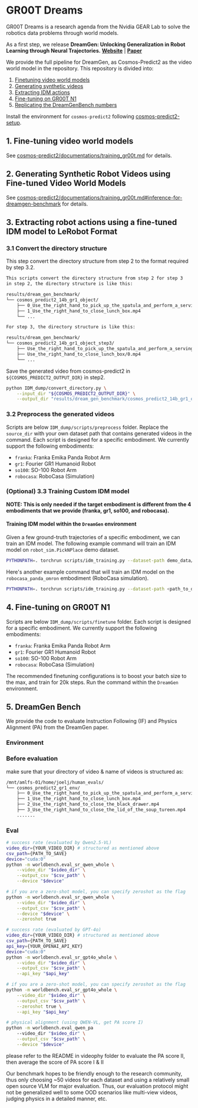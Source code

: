 # GR00T Dreams
GR00T Dreams is a research agenda from the Nvidia GEAR Lab to solve the robotics data problems through world models.

As a first step, we release <b>DreamGen: Unlocking Generalization in Robot Learning through Neural Trajectories.</b> <a href="https://research.nvidia.com/labs/gear/dreamgen/"><strong>Website</strong></a> | <a href="https://arxiv.org/abs/2505.12705"><strong>Paper</strong></a>


We provide the full pipeline for DreamGen, as Cosmos-Predict2 as the video world model in the repository. This repository is divided into:
1. [Finetuning video world models](#1-fine-tuning-video-world-models)
2. [Generating synthetic videos](#2-generating-synthetic-robot-videos-using-fine-tuned-video-world-models)
3. [Extracting IDM actions](#3-extracting-robot-actions-using-a-fine-tuned-idm-model-to-lerobot-format)
4. [Fine-tuning on GR00T N1](#4-fine-tuning-on-gr00t-n1)
5. [Replicating the DreamGenBench numbers](#5-dreamgen-bench)

Install the environment for `cosmos-predict2` following [cosmos-predict2-setup](https://github.com/nvidia-cosmos/cosmos-predict2/blob/main/documentations/post-training_video2world_gr00t.md#prerequisites).

## 1. Fine-tuning video world models
See [cosmos-predict2/documentations/training_gr00t.md](https://github.com/nvidia-cosmos/cosmos-predict2/blob/main/documentations/post-training_video2world_gr00t.md#video2world-post-training-for-dreamgen-bench) for details.

## 2. Generating Synthetic Robot Videos using Fine-tuned Video World Models
See [cosmos-predict2/documentations/training_gr00t.md#inference-for-dreamgen-benchmark](https://github.com/nvidia-cosmos/cosmos-predict2/blob/main/documentations/post-training_video2world_gr00t.md#4-inference-for-dreamgen-benchmark) for details.


## 3. Extracting robot actions using a fine-tuned IDM model to LeRobot Format

### 3.1 Convert the directory structure
This step convert the directory structure from step 2 to the format required by step 3.2.
```markdown
This scripts convert the directory structure from step 2 for step 3
in step 2, the directory structure is like this:

results/dream_gen_benchmark/
└── cosmos_predict2_14b_gr1_object/
    ├── 0_Use_the_right_hand_to_pick_up_the_spatula_and_perform_a_serving_motion_from_the_bowl_onto_the_metal_plate.mp4
    ├── 1_Use_the_right_hand_to_close_lunch_box.mp4
    └── ...

For step 3, the directory structure is like this:

results/dream_gen_benchmark/
└── cosmos_predict2_14b_gr1_object_step3/
    ├── Use_the_right_hand_to_pick_up_the_spatula_and_perform_a_serving_motion_from_the_bowl_onto_the_metal_plate/0.mp4
    ├── Use_the_right_hand_to_close_lunch_box/0.mp4
    └── ...
```

Save the generated video from cosmos-predict2 in `${COSMOS_PREDICT2_OUTPUT_DIR}` in step2.

```bash
python IDM_dump/convert_directory.py \
    --input_dir "${COSMOS_PREDICT2_OUTPUT_DIR}" \
    --output_dir "results/dream_gen_benchmark/cosmos_predict2_14b_gr1_object_step3"
```

### 3.2 Preprocess the generated videos
Scripts are below `IDM_dump/scripts/preprocess` folder. Replace the `source_dir` with your own dataset path that contains generated videos in the command. Each script is designed for a specific embodiment. We currently support the following embodiments:
- `franka`: Franka Emika Panda Robot Arm
- `gr1`: Fourier GR1 Humanoid Robot
- `so100`: SO-100 Robot Arm
- `robocasa`: RoboCasa (Simulation)


### (Optional) 3.3 Training Custom IDM model
**NOTE: This is only needed if the target embodiment is different from the 4 embodiments that we provide (franka, gr1, so100, and robocasa).**

#### Training IDM model within the `DreamGen` environment
Given a few ground-truth trajectories of a specific embodiment, we can train an IDM model. 
The following example command will train an IDM model on `robot_sim.PickNPlace` demo dataset.
```bash
PYTHONPATH=. torchrun scripts/idm_training.py --dataset-path demo_data/robot_sim.PickNPlace/ --embodiment_tag gr1
```

Here's another example command that will train an IDM model on the `robocasa_panda_omron` embodiment (RoboCasa simulation). 

```bash
PYTHONPATH=. torchrun scripts/idm_training.py --dataset-path <path_to_dataset> --data-config single_panda_gripper --embodiment_tag "robocasa_panda_omron"
```

## 4. Fine-tuning on GR00T N1

Scripts are below `IDM_dump/scripts/finetune` folder. Each script is designed for a specific embodiment. We currently support the following embodiments:
- `franka`: Franka Emika Panda Robot Arm
- `gr1`: Fourier GR1 Humanoid Robot
- `so100`: SO-100 Robot Arm
- `robocasa`: RoboCasa (Simulation)

The recommended finetuning configurations is to boost your batch size to the max, and train for 20k steps.
Run the command within the `DreamGen` environment.

## 5. DreamGen Bench

We provide the code to evaluate Instruction Following (IF) and Physics Alignment (PA) from the DreamGen paper.

### Environment

### Before evaluation
make sure that your directory of video & name of videos is structured as:
```md
/mnt/amlfs-01/home/joelj/human_evals/
└── cosmos_predict2_gr1_env/
    ├── 0_Use_the_right_hand_to_pick_up_the_spatula_and_perform_a_serving_motion_from_the_bowl_onto_the_metal_plate.mp4
    ├── 1_Use_the_right_hand_to_close_lunch_box.mp4
    ├── 2_Use_the_right_hand_to_close_the_black_drawer.mp4
    ├── 3_Use_the_right_hand_to_close_the_lid_of_the_soup_tureen.mp4
    .......
```

### Eval

```bash
# success rate (evaluated by Qwen2.5-VL)
video_dir={YOUR_VIDEO_DIR} # structured as mentioned above
csv_path={PATH_TO_SAVE}
device="cuda:0"
python -m worldbench.eval_sr_qwen_whole \
    --video_dir "$video_dir" \
    --output_csv "$csv_path" \
    --device "$device"

# if you are a zero-shot model, you can specify zeroshot as the flag
python -m worldbench.eval_sr_qwen_whole \
    --video_dir "$video_dir" \
    --output_csv "$csv_path" \
    --device "$device" \
    --zeroshot true

# success rate (evaluated by GPT-4o)
video_dir={YOUR_VIDEO_DIR} # structured as mentioned above
csv_path={PATH_TO_SAVE}
api_key={YOUR_OPENAI_API_KEY}
device="cuda:0"
python -m worldbench.eval_sr_gpt4o_whole \
    --video_dir "$video_dir" \
    --output_csv "$csv_path" \
    --api_key "$api_key"

# if you are a zero-shot model, you can specify zeroshot as the flag
python -m worldbench.eval_sr_gpt4o_whole \
    --video_dir "$video_dir" \
    --output_csv "$csv_path" \
    --zeroshot true \
    --api_key "$api_key"

# physical alignment (using QWEN-VL, get PA score I)
python -m worldbench.eval_qwen_pa
    --video_dir "$video_dir" \
    --output_csv "$csv_path" \
    --device "$device"


```
please refer to the README in videophy folder to evaluate the PA score II, then average the score of PA score I & II

Our benchmark hopes to be friendly enough to the research community, thus only choosing ~50 videos for each dataset and using a relatively small open source VLM for major evaluation. Thus, our evaluation protocol might not be generalized well to some OOD scenarios like multi-view videos, judging physics in a detailed manner, etc.

